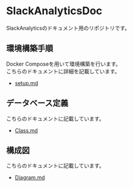 # SlackAnalyticsDoc
SlackAnalyticsのドキュメント用のリポジトリです。

## 環境構築手順
Docker Composeを用いて環境構築を行います。  
こちらのドキュメントに詳細を記載しています。
- [setup.md](./setup/setup.md)

## データベース定義
こちらのドキュメントに記載しています。  
- [Class.md](./configure/Class.md)

## 構成図
こちらのドキュメントに記載しています。  
- [Diagram.md](./configure/Diagram.md)